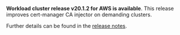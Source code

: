**Workload cluster release v20.1.2 for AWS is available**. This release improves cert-manager CA injector on demanding clusters.

Further details can be found in the [release notes](https://docs.giantswarm.io/changes/workload-cluster-releases-aws/releases/aws-v20.1.2/).

